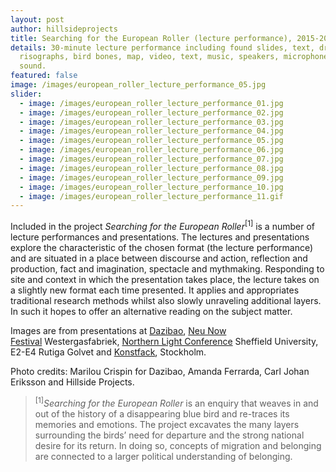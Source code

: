 ```yaml
---
layout: post
author: hillsideprojects
title: Searching for the European Roller (lecture performance), 2015-2017
details: 30-minute lecture performance including found slides, text, drawing,
  risographs, bird bones, map, video, text, music, speakers, microphone and
  sound.
featured: false
image: /images/european_roller_lecture_performance_05.jpg
slider:
  - image: /images/european_roller_lecture_performance_01.jpg
  - image: /images/european_roller_lecture_performance_02.jpg
  - image: /images/european_roller_lecture_performance_03.jpg
  - image: /images/european_roller_lecture_performance_04.jpg
  - image: /images/european_roller_lecture_performance_05.jpg
  - image: /images/european_roller_lecture_performance_06.jpg
  - image: /images/european_roller_lecture_performance_07.jpg
  - image: /images/european_roller_lecture_performance_08.jpg
  - image: /images/european_roller_lecture_performance_09.jpg
  - image: /images/european_roller_lecture_performance_10.jpg
  - image: /images/european_roller_lecture_performance_11.gif
---
```

Included in the project *Searching for the European Roller*<sup>\[1]</sup> is a number of lecture performances and presentations. The lectures and presentations explore the characteristic of the chosen format (the lecture performance) and are situated in a place between discourse and action, reflection and production, fact and imagination, spectacle and mythmaking. Responding to site and context in which the presentation takes place, the lecture takes on a slightly new format each time presented. It applies and appropriates traditional research methods whilst also slowly unraveling additional layers. In such it hopes to offer an alternative reading on the subject matter.

Images are from presentations at <a href="https://dazibao.art/" target="blank">Dazibao</a>, <a href="http://www.neunow.eu/" target="blank">Neu Now Festival</a> Westergasfabriek, <a href="https://northernlight2016.wordpress.com/" target="blank">Northern Light Conference</a> Sheffield University, E2-E4 Rutiga Golvet and <a href="https://www.konstfack.se/en/" target="blank">Konstfack</a>, Stockholm. 

Photo credits: Marilou Crispin for Dazibao, Amanda Ferrarda, Carl Johan Eriksson and Hillside Projects.

> <sup>\[1]</sup>*Searching for the European Roller* is an enquiry that weaves in and out of the history of a disappearing blue bird and re-traces its memories and emotions. The project excavates the many layers surrounding the birds’ need for departure and the strong national desire for its return. In doing so, concepts of migration and belonging are connected to a larger political understanding of belonging.
>
>